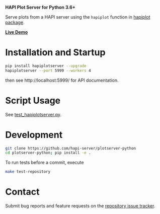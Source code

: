 **HAPI Plot Server for Python 3.6+**

Serve plots from a HAPI server using the `hapiplot` function in [hapiplot package](http://github.com/hapi-server/client-python).

[**Live Demo**](http://hapi-server.org/plot)

# Installation and Startup

```bash
pip install hapiplotserver --upgrade
hapiplotserver --port 5999 --workers 4
```

then see http://localhost:5999/ for API documentation.

# Script Usage

See [test_hapiplotserver.py](https://github.com/hapi-server/plotserver-python/blob/master/hapiplotserver/test/test_hapiplotserver.py).

# Development

```bash
git clone https://github.com/hapi-server/plotserver-python
cd plotserver-python; pip install -e .
```

To run tests before a commit, execute

```bash
make test-repository
```

# Contact

Submit bug reports and feature requests on the [repository issue
tracker](https://github.com/hapi-server/plotserver-python/issues>).
